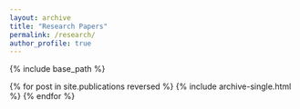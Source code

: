 ```yaml
---
layout: archive
title: "Research Papers"
permalink: /research/
author_profile: true
---
```


{% include base_path %}

{% for post in site.publications reversed %}
{% include archive-single.html %}
{% endfor %}
